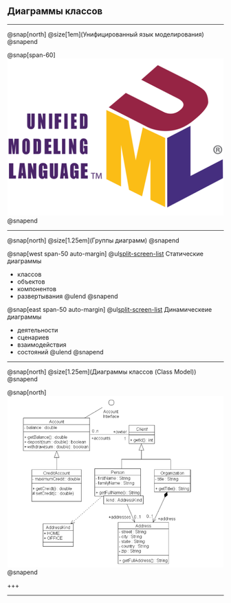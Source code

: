 
## Диаграммы классов

---

@snap[north]
@size[1em](Унифицированный язык моделирования)
@snapend

@snap[span-60]
![logo](images/UML_logo.png)
@snapend

---
@snap[north]
@size[1.25em](Группы диаграмм)
@snapend

@snap[west span-50 auto-margin] 
  @ul[split-screen-list](false)
  Статические диаграммы
  - классов
  - объектов
  - компонентов
  - развертывания
@ulend
@snapend

@snap[east span-50 auto-margin]
  @ul[split-screen-list](false)
  Динамическеие диаграммы
  - деятельности
  - сценариев
  - взаимодействия 
  - состояний
@ulend
@snapend

---

@snap[north]
@size[1.25em](Диаграммы классов (Class Model))
@snapend

@snap[north]
![logo](images/diagram.png)
@snapend

+++



---
